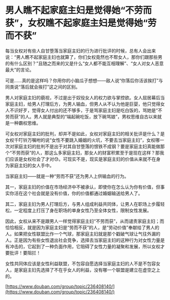 # 男人瞧不起家庭主妇是觉得她“不劳而获”，女权瞧不起家庭主妇是觉得她“劳而不获”

每当女权对有些人自甘堕落当家庭主妇的行为进行批评的时候，总有人会出来说：“男人瞧不起家庭主妇也就算了，你们女权竟然也不帮女人，那你们跟那些男的有什么区别？”且随之而来的又是什么“女人都不能互相理解”、“女人对女人恶意最大”的言论。

可是……真的是这样吗？你用你的小脑瓜子想想——敌人说“你落后你活该挨打”与同类说“落后就会挨打”这之间的区别。

男人对家庭主妇的藐视，不过是出于奴役女人的权力欲与掌控欲。女人屈居幕后当家庭主妇，给男人打理后方，为男人输血，但男人从不认为他是巨婴，他只觉得女人不识好歹，觉得女人付出的还不够多，于是骂家庭主妇是吃白饭的，骂她是“不劳而获”的人。男人就是典型的“端起碗吃饭，放下碗骂娘”，男权思维自古以来就是一种霸权思维。

可女权对家庭主妇的批判，却并不是如此，女权对家庭主妇的相关批评是什么？是女权千叮铃万嘱咐的说“女性不要跳入婚姻的火坑，不要去当家庭主妇”，女权哪一次对家庭主妇的批判不是出于对其自甘堕落的恨铁不成钢？要是家庭主妇真能做那个“不劳而获”的人，那这么多家庭主妇，那女人的财富积累至于是现在这样？那我们应该是女权社会了才对😓。可现实不是，现实是家庭主妇的价值从来就不在身为家庭主妇的女人手中。

当家庭主妇——就是一种“劳而不获”还为男人上供输血的行为。

其一，家庭主妇的价值在市场经济中不被承认，即使你在怎么认为你有价值，但事实你活在这个社会就是没有价值，你的价值都通过婚姻输送给男人了。

其二，家庭主妇为男人打理后方，与男人组成利益共同体，让男人在职场上步履轻松，一定程度上打压了身在职场的单身女性乃至全体女性，限制女性发展。

因此，女权从来不是跟男人一样觉得家庭主妇“不劳而获”，从而谴责家庭主妇；而恰恰相反，就是因为家庭主妇是“劳而不获”的人，是“劳动价值”奉献给了男人的人。如果把女性联盟比作一个气球，那家庭主妇就是那个戳破气球让气往外漏的人。正是因为有些女性退出社会竞争，选择去当家庭主妇的这种行为对女性力量是有冲击的，它起到了一种负面作用，它阻碍了女性力量的凝聚和发展，所以女权才要批评！要阻拦！

女性共同体应该是女性利益联盟，不包容自愿选择当家庭主妇的人不是不包容女人，是家庭主妇先选择了不在乎女人的利益，没有哪一个联盟是建立在虚空之上的。

[https://www.douban.com/group/topic/236408140/](https://www.douban.com/group/topic/236408140/)

